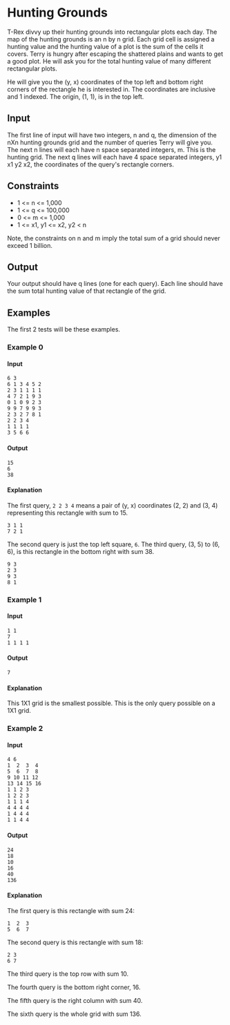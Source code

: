 # Hunting Grounds
T-Rex divvy up their hunting grounds into rectangular plots each day.
The map of the hunting grounds is an n by n grid.
Each grid cell is assigned a hunting value and the hunting value of a plot is the sum of the cells it covers.
Terry is hungry after escaping the shattered plains and wants to get a good plot.
He will ask you for the total hunting value of many different rectangular plots.

He will give you the (y, x) coordinates of the top left and bottom right corners of the rectangle he is interested in.
The coordinates are inclusive and 1 indexed.
The origin, (1, 1), is in the top left.

## Input
The first line of input will have two integers, n and q, the dimension of the nXn hunting grounds grid and the number of queries Terry will give you.
The next n lines will each have n space separated integers, m. This is the hunting grid.
The next q lines will each have 4 space separated integers, y1 x1 y2 x2, the coordinates of the query's rectangle corners.

## Constraints
* 1 <= n <= 1,000
* 1 <= q <= 100,000
* 0 <= m <= 1,000
* 1 <= x1, y1 <= x2, y2 < n

Note, the constraints on n and m imply the total sum of a grid should never exceed 1 billion.

## Output
Your output should have q lines (one for each query).
Each line should have the sum total hunting value of that rectangle of the grid.

## Examples
The first 2 tests will be these examples.

### Example 0
#### Input
```
6 3
6 1 3 4 5 2
2 3 1 1 1 1
4 7 2 1 9 3
0 1 0 9 2 3
9 9 7 9 9 3
2 3 2 7 8 1
2 2 3 4
1 1 1 1
3 5 6 6
```
#### Output
```
15
6
38
```
#### Explanation
The first query, `2 2 3 4` means a pair of (y, x) coordinates (2, 2) and (3, 4) representing this rectangle with sum to 15.
```
3 1 1
7 2 1
```
The second query is just the top left square, `6`.
The third query, (3, 5) to (6, 6), is this rectangle in the bottom right with sum 38.
```
9 3
2 3
9 3
8 1
```

### Example 1
#### Input
```
1 1
7
1 1 1 1
```
#### Output
```
7
```
#### Explanation
This 1X1 grid is the smallest possible.
This is the only query possible on a 1X1 grid.

### Example 2
#### Input
```
4 6
1  2  3  4
5  6  7  8
9 10 11 12
13 14 15 16
1 1 2 3
1 2 2 3
1 1 1 4
4 4 4 4
1 4 4 4
1 1 4 4
```
#### Output
```
24
18
10
16
40
136
```
#### Explanation
The first query is this rectangle with sum 24:
```
1  2  3
5  6  7
```
The second query is this rectangle with sum 18:
```
2 3
6 7
```
The third query is the top row with sum 10.

The fourth query is the bottom right corner, 16.

The fifth query is the right column with sum 40.

The sixth query is the whole grid with sum 136.